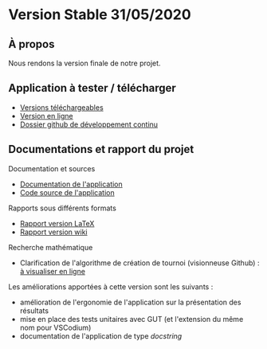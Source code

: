# Version Stable 31/05/2020


## À propos

Nous rendons la version finale de notre projet.


## Application à tester / télécharger 

* [Versions téléchargeables](https://github.com/Pskalou/tournoi/releases/tag/stable)
* [Version en ligne](https://pskalou.github.io/tournoi/source/exports/html/Tournoi_html5.html)
* [Dossier github de développement continu](https://github.com/Pskalou/tournoi/tree/master/source/exports)


## Documentations et rapport du projet 

Documentation et sources

* [Documentation de l'application](https://github.com/Pskalou/tournoi/tree/master/source/doc)
* [Code source de l'application](https://github.com/Pskalou/tournoi/tree/master/source)


Rapports sous différents formats

* [Rapport version LaTeX](https://github.com/Pskalou/tournoi/blob/master/LaTeX/rapport.pdf)
* [Rapport version wiki](https://pp.irem.univ-mrs.fr/projects/application-tournoi/wiki)


Recherche mathématique

* Clarification de l'algorithme de création de tournoi (visionneuse Github) : [à visualiser en ligne](https://github.com/Pskalou/tournoi/blob/master/notebook/01_premier_algorithme_python.ipynb)



Les améliorations apportées à cette version sont les suivants :


* amélioration de l'ergonomie de l'application sur la présentation des résultats
* mise en place des tests unitaires avec GUT (et l'extension du même nom pour VSCodium)
* documentation de l'application de type *docstring*